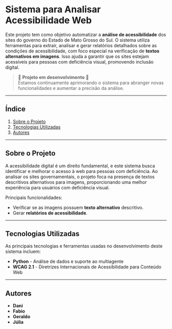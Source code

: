 # Sistema para Analisar Acessibilidade Web

Este projeto tem como objetivo automatizar a **análise de acessibilidade** dos sites do governo do Estado de Mato Grosso do Sul.  O sistema utiliza ferramentas para extrair, analisar e gerar relatórios detalhados sobre as condições de acessibilidade, com foco especial na verificação de **textos alternativos em imagens**. Isso ajuda a garantir que os sites estejam acessíveis para pessoas com deficiência visual, promovendo inclusão digital.

> 🚧 **Projeto em desenvolvimento** 🚧  
> Estamos continuamente aprimorando o sistema para abranger novas funcionalidades e aumentar a precisão da análise.

---

## Índice

1. [Sobre o Projeto](#sobre-o-projeto)
2. [Tecnologias Utilizadas](#tecnologias-utilizadas)
3. [Autores](#autores)

---

## Sobre o Projeto

A acessibilidade digital é um direito fundamental, e este sistema busca identificar e melhorar o acesso à web para pessoas com deficiência. Ao analisar os sites governamentais, o projeto foca na presença de textos descritivos alternativos para imagens, proporcionando uma melhor experiência para usuários com deficiência visual.

Principais funcionalidades:
- Verificar se as imagens possuem **texto alternativo** descritivo.
- Gerar **relatórios de acessibilidade**.

---

## Tecnologias Utilizadas

As principais tecnologias e ferramentas usadas no desenvolvimento deste sistema incluem:

- **Python** - Análise de dados e suporte ao multiagente
- **WCAG 2.1** - Diretrizes Internacionais de Acessibilidade para Conteúdo Web

---

## Autores
- **Dani**
- **Fabio**
- **Geraldo**
- **Júlia**
